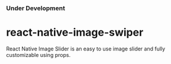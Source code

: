 ### Under Development
# react-native-image-swiper
React Native Image Slider is an easy to use image slider and fully customizable using props.